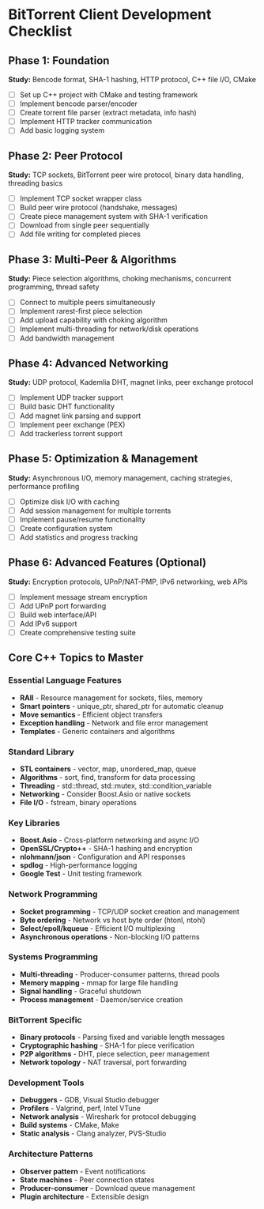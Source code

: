 # BitTorrent Client Development Checklist

## Phase 1: Foundation
**Study:** Bencode format, SHA-1 hashing, HTTP protocol, C++ file I/O, CMake

* [ ] Set up C++ project with CMake and testing framework
* [ ] Implement bencode parser/encoder
* [ ] Create torrent file parser (extract metadata, info hash)
* [ ] Implement HTTP tracker communication
* [ ] Add basic logging system

## Phase 2: Peer Protocol
**Study:** TCP sockets, BitTorrent peer wire protocol, binary data handling, threading basics

* [ ] Implement TCP socket wrapper class
* [ ] Build peer wire protocol (handshake, messages)
* [ ] Create piece management system with SHA-1 verification
* [ ] Download from single peer sequentially
* [ ] Add file writing for completed pieces

## Phase 3: Multi-Peer & Algorithms
**Study:** Piece selection algorithms, choking mechanisms, concurrent programming, thread safety

* [ ] Connect to multiple peers simultaneously
* [ ] Implement rarest-first piece selection
* [ ] Add upload capability with choking algorithm
* [ ] Implement multi-threading for network/disk operations
* [ ] Add bandwidth management

## Phase 4: Advanced Networking
**Study:** UDP protocol, Kademlia DHT, magnet links, peer exchange protocol

* [ ] Implement UDP tracker support
* [ ] Build basic DHT functionality
* [ ] Add magnet link parsing and support
* [ ] Implement peer exchange (PEX)
* [ ] Add trackerless torrent support

## Phase 5: Optimization & Management
**Study:** Asynchronous I/O, memory management, caching strategies, performance profiling

* [ ] Optimize disk I/O with caching
* [ ] Add session management for multiple torrents
* [ ] Implement pause/resume functionality
* [ ] Create configuration system
* [ ] Add statistics and progress tracking

## Phase 6: Advanced Features (Optional)
**Study:** Encryption protocols, UPnP/NAT-PMP, IPv6 networking, web APIs

* [ ] Implement message stream encryption
* [ ] Add UPnP port forwarding
* [ ] Build web interface/API
* [ ] Add IPv6 support
* [ ] Create comprehensive testing suite

## Core C++ Topics to Master

### Essential Language Features
* **RAII** - Resource management for sockets, files, memory
* **Smart pointers** - unique_ptr, shared_ptr for automatic cleanup
* **Move semantics** - Efficient object transfers
* **Exception handling** - Network and file error management
* **Templates** - Generic containers and algorithms

### Standard Library
* **STL containers** - vector, map, unordered_map, queue
* **Algorithms** - sort, find, transform for data processing
* **Threading** - std::thread, std::mutex, std::condition_variable
* **Networking** - Consider Boost.Asio or native sockets
* **File I/O** - fstream, binary operations

### Key Libraries
* **Boost.Asio** - Cross-platform networking and async I/O
* **OpenSSL/Crypto++** - SHA-1 hashing and encryption
* **nlohmann/json** - Configuration and API responses
* **spdlog** - High-performance logging
* **Google Test** - Unit testing framework

### Network Programming
* **Socket programming** - TCP/UDP socket creation and management
* **Byte ordering** - Network vs host byte order (htonl, ntohl)
* **Select/epoll/kqueue** - Efficient I/O multiplexing
* **Asynchronous operations** - Non-blocking I/O patterns

### Systems Programming
* **Multi-threading** - Producer-consumer patterns, thread pools
* **Memory mapping** - mmap for large file handling
* **Signal handling** - Graceful shutdown
* **Process management** - Daemon/service creation

### BitTorrent Specific
* **Binary protocols** - Parsing fixed and variable length messages
* **Cryptographic hashing** - SHA-1 for piece verification
* **P2P algorithms** - DHT, piece selection, peer management
* **Network topology** - NAT traversal, port forwarding

### Development Tools
* **Debuggers** - GDB, Visual Studio debugger
* **Profilers** - Valgrind, perf, Intel VTune
* **Network analysis** - Wireshark for protocol debugging
* **Build systems** - CMake, Make
* **Static analysis** - Clang analyzer, PVS-Studio

### Architecture Patterns
* **Observer pattern** - Event notifications
* **State machines** - Peer connection states
* **Producer-consumer** - Download queue management
* **Plugin architecture** - Extensible design